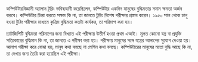 কম্পিউটারবিজ্ঞানী অ্যালান টুরিং ভবিষ্যদ্বাণী করেছিলেন, কম্পিউটার একদিন মানুষের বুদ্ধিমত্তার সমান ক্ষমতা অর্জন করবে। কম্পিউটার চিন্তা করতে সক্ষম কি না, তা জানতে টুরিং বিশেষ পরীক্ষার প্রস্তাব করেন। ১৯৫০ সাল থেকে চালু হওয়া টুরিং পরীক্ষার মাধ্যমে কৃত্রিম বুদ্ধিমত্তা কতটা কার্যকর, তা পরিমাপ করা হয়।

চ্যাটজিপিটি বুদ্ধিমত্তা পরিমাপের জন্য বিখ্যাত এই পরীক্ষায় উত্তীর্ণ হওয়া প্রথম এআই। মূলত কোনো যন্ত্র বা প্রযুক্তি সত্যিকারের বুদ্ধিমান কি না, তা জানতে এ পরীক্ষা করা হয়। পরীক্ষায় মানুষের সঙ্গে যন্ত্রের আলাপের সুযোগ দেওয়া হয়। আলাপ পরীক্ষা করে বোঝা হয়, মানুষ কথা বলছে না মেশিন কথা বলছে। কম্পিউটারের মানুষের মতো বুদ্ধি আছে কি না, তা দেখার জন্য তৈরি করা হয়েছিল এই পরীক্ষা।
